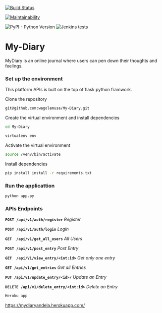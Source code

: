 [![Build Status](https://travis-ci.org/wagolemusa/My-Diary.svg?branch=master)](https://travis-ci.org/wagolemusa/My-Diary)

[![Maintainability](https://api.codeclimate.com/v1/badges/e29fcbc2317c1e18ebe5/maintainability)](https://codeclimate.com/github/wagolemusa/My-Diary/maintainability)                               

![PyPI - Python Version](https://img.shields.io/pypi/pyversions/Django.svg)
![Jenkins tests](https://img.shields.io/jenkins/t/https/jenkins.qa.ubuntu.com/view/Precise/view/All%20Precise/job/precise-desktop-amd64_default.svg)
# My-Diary
MyDiary is an online journal where users can pen down their thoughts and feelings. 

### Set up the environment
This platform APIs is bult on the top of flask python framwork.

Clone the repository
```sh
git@github.com:wagolemusa/My-Diary.git
```
Create the virtual environment and install dependencies
```sh
cd My-Diary
```

```sh
virtualenv env
```
Activate the virtual environment
```sh
source /venv/bin/activate
```
Install dependencies

```sh
pip install install -r requirements.txt
```
### Run the applicattion

```sh
python app.py
```
### APIs Endpoints

**`POST /api/v1/auth/register`** *Register*

**`POST /api/v1/auth/login`**    *Login*

**`GET  /api/v1/get_all_users`**  *All Users*

**`POST /api/v1/post_entry`** *Post Entry*

**`GET  /api/V1/view_entry/<int:id>`** *Get only one entry*

**`GET /api/v1/get_entries`** *Get all Entries*

**`PUT /api/v1/update_entry/<id>/`** *Update an Entry*

**`DELETE /api/v1/delete_entry/<int:id>`** *Delete an Entry*

```sh
Heroku app
```
https://mydiaryandela.herokuapp.com/